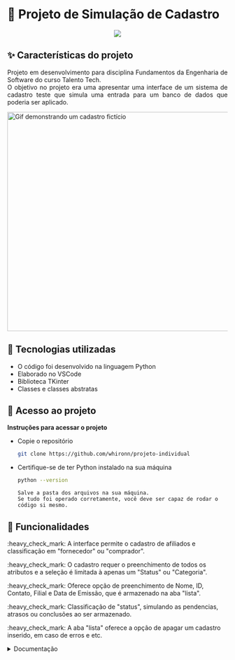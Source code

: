 <!--
*** O projeto desenvolvido se refere à disciplina de fundamentos de engenharia de software.
*** Demonstra um exemplo de interface desenvolvida em Python que simula as opções de cadastro para
*** uma empresa, armazenando os valores em outra aba, "lista".
-->

# :fax: Projeto de Simulação de Cadastro
<p align="center">
   <img src="https://img.shields.io/badge/Status-Concluído-blue"/>
</p>

## :sparkles: Características do projeto 
<p align="justify">Projeto em desenvolvimento para disciplina Fundamentos da Engenharia de Software do curso Talento Tech.
<br> O objetivo no projeto era uma apresentar uma interface de um sistema de cadastro teste que simula uma entrada para um banco de dados que poderia ser aplicado.
</p>
<!--
*** O cronograma do projeto pode ser observado pelas datas de commits e etc, sendo redundante elaborar sobre ao longo deste arquivo README.
-->
<img align="center" width="900" height="500" src="https://github.com/user-attachments/assets/037ac23c-5069-40a0-b8fd-54f6660c4f27" alt="Gif demonstrando um cadastro fictício">

## :notebook: Tecnologias utilizadas

<ul>
<li>O código foi desenvolvido na linguagem Python</li>
<li>Elaborado no VSCode</li>
<li>Biblioteca TKinter</li>
<li>Classes e classes abstratas</li>
</ul>

## :file_folder: Acesso ao projeto

<p><strong>Instruções para acessar o projeto </strong></p>

* Copie o repositório 
  ```sh
  git clone https://github.com/whironn/projeto-individual
  ```
  
* Certifique-se de ter Python instalado na sua máquina 
  ```sh
  python --version
  ```
  `Salve a pasta dos arquivos na sua máquina.` <br>
  `Se tudo foi operado corretamente, você deve ser capaz de rodar o código si mesmo.`
  

## :hammer: Funcionalidades
<p> :heavy_check_mark: A interface permite o cadastro de afiliados e classificação em "fornecedor" ou "comprador".</p>
<p> :heavy_check_mark: O cadastro requer o preenchimento de todos os atributos e a seleção é limitada à apenas um "Status" ou "Categoria".</p>
<p> :heavy_check_mark: Oferece opção de preenchimento de Nome, ID, Contato, Filial e Data de Emissão, que é armazenado na aba "lista". </p>
<p> :heavy_check_mark: Classificação de "status", simulando as pendencias, atrasos ou conclusões ao ser armazenado. </p>
<p> :heavy_check_mark: A aba "lista" oferece a opção de apagar um cadastro inserido, em caso de erros e etc. </p>


<!--
*** Abaixo segue a documentação do projeto realizado, com o processo de desenvolvimento, 
*** incluindo os desafios enfrentados e como o Git ajudou a gerenciar o projeto, tudo adicionado e presente no repositório.
-->
<details>
  <summary>Documentação</summary>
   
   # Nome do projeto
   <p> Projeto de Simulação de Cadastro </p>

   # Características
   <p align="justify"> Interface de cadastro desenvolvida em Python usando as bibliotecas ABC (abstract base class) e TKinter, composta por duas abas, "Cadastro de Afiliados" e "Lista", responsáveis por possibilitar o cadastro com atributos como "ID", "Filial", "Categoria", "Nome", "Status", "Data de emissão", "Contato", e por armazenar esses atributos de forma sintetizada, respectivamente. </p>

   # Processo, dificuldades e Git
   
  <p align="justify"> Ao longo do desenvolvimento, as etapas mais complexas foram a própria concepção da ideia do projeto, e em seguida a organização dos novos atributos para se encaixar no padrão do sistema desenvolvido e tornar a interface mais repleta, sendo necessário estudar e compreender a utilização da biblioteca TKinter, seguindo com a etapa que levou mais tempo e exigiu maior complexidade, a adição do simples botão "Apagar", onde se mostrou como um grande desafio exigindo maestria de grande parte do uso da biblioteca TKinter, mas tornou o uso da interface mais repleto.</p>
   <p>De mesma forma, o processo de desenvolvimento desse projeto foi muito beneficiado pelo uso de Git, que facilitou drasticamente manter os arquivos organizados e testar ao longo do tempo as "features" como o botão "Apagar" sem arriscar comprometer o código original, graças ao uso de branchs</p>
</details>




